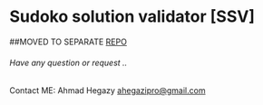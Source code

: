 # Sudoko solution validator [SSV]

##MOVED TO SEPARATE [REPO](https://github.com/ahegazy/sudoko-solution-validator)


###### Have any question or request .. 
Contact ME: Ahmad Hegazy <ahegazipro@gmail.com>
